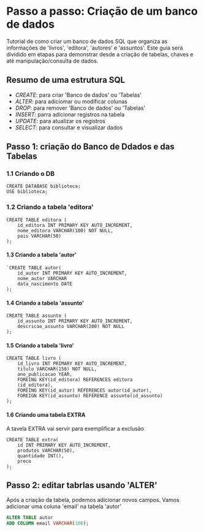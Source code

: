 # Passo a passo: Criação de um banco de dados
Tutorial de como criar um banco de dados SQL que organiza as informações de 'livros', 'editora', 'autores' e 'assuntos'.
Este guia será dividido em etapas para demonstrar desde a criação de tabelas, chaves e até manipulação/consulta de dados.

## Resumo de uma estrutura SQL 
- *_CREATE_*: para criar 'Banco de dados' ou 'Tabelas'
- *_ALTER_*: para adiciomar ou modificar colunas
- *_DROP_*: para remover 'Banco de dados' ou 'Tabelas'
- *_INSERT_*: parra adicionar registros na tabela
- *_UPDATE_*: para atualizar os registros
- *_SELECT_*: para consultar e visualizar dados



## Passo 1: criação do Banco de Ddados e das Tabelas
### 1.1 Criando o DB

```
CREATE DATABASE biblioteca;
USE biblioteca;
```

### 1.2 Criando a tabela 'editora'
```
CREATE TABLE editora (
    id_editora INT PRIMARY KEY AUTO_INCREMENT,
    nome_editora VARCHAR(100) NOT NULL,
    pais VARCHAR(50)
);
```

#### 1.3 Criando a tabela 'autor'
```
`CREATE TABLE autor(
    id_autor INT PRIMARY KEY AUTO_INCREMENT,
    nome_autor VARCHAR
    data_nascimento DATE
);
```

#### 1.4 Criando a tabela 'assunto'
``` 
CREATE TABLE assunto (
    id_assunto INT PRIMARY KEY AUTO_INCREMENT,
    descricao_assunto VARCHAR(200) NOT NULL
);
``` 
#### 1.5 Criando a tabela 'livro'
```
CREATE TABLE livro (
    id_livro INT PRIMARY KEY AUTO_INCREMENT,
    titulo VARCHAR(150) NOT NULL,
    ano_publicacao YEAR,
    FOREING KEY(id_editora) REFERENCES editora
    (id_editora),
    FOREING KEY(id_autor) REFERENCES autor(id_autor),
    FOREIGN KEY(id_assunto) REFERENCE assunto(id_assunto)
);
``` 

#### 1.6 Criando uma tabela EXTRA
A tavela EXTRA vai servir para exemplificar a exclusão

```
CREATE TABLE extra(
    id INT PRIMARY KEY AUTO_INCREMENT,
    produtos VARCHAR(50),
    quantidade INT(),
    preco 
);
```

## Passo 2: editar tabrlas usando 'ALTER'
Após a criação da tabela, podemos adicionar novos campos. Vamos adicionar uma coluna 'email' na tabela 'autor'

```SQL
ALTER TABLE autor
ADD COLUMN email VARCHAR(100);
``` 
